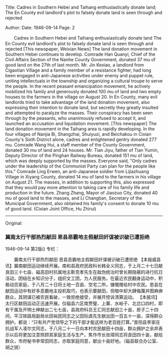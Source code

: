 Title: Cadres in Southern Hebei and Taihang enthusiastically donate land; The En County evil landlord's plot to falsely donate land is seen through and rejected

Author:
Date: 1946-09-14
Page: 2

　　Cadres in Southern Hebei and Taihang enthusiastically donate land
    The En County evil landlord's plot to falsely donate land is seen through and rejected
    [This newspaper, Weixian News] The land donation movement in Southern Hebei continues to develop. Comrade Han Quanyi, Chief of the Civil Affairs Section of the Nanhe County Government, donated 37 mu of good land on the 27th of last month. Mr. Jin Kexiao, a landlord from Cigaotian Village and a family member of a resistance fighter, had long been engaged in anti-Japanese activities under enemy and puppet rule, uniting intellectuals in the township and organizing a cultural troupe to serve the people. In the recent peasant emancipation movement, he actively mobilized his family and generously donated 100 mu of land and two empty houses to the farmers in the village on August 20. In En County, many evil landlords tried to take advantage of the land donation movement, also expressing their intention to donate land, but secretly they greatly insulted and attempted to paralyze the masses. Their conspiracy has been seen through by the peasants, who unanimously refused to accept it, and launched an accusation and liquidation movement.
    [This newspaper] The land donation movement in the Taihang area is rapidly developing. In the four villages of Nanjia Bi, Shangzhai, Shuiyuzi, and Beichakou in Cixian County's Sixth District alone, cadres and enlightened gentry donated 277 mu. Comrade Wang Hui, a staff member of the County Government, donated 30 mu of land and 24 houses. Mr. Tian Jiyu, father of Tian Yumin, Deputy Director of the Pinghan Railway Bureau, donated 151 mu of land, which was deeply supported by the masses. Everyone said, "Only cadres under the leadership of the Communist Party can plan for the people like this." Comrade Ling Erwen, an anti-Japanese soldier from Lijiazhuang Village in Xiyang County, donated 14 mu of land to the farmers in his village on August 21. The masses, in addition to supporting this, also expressed that they would pay more attention to taking care of his family life and production in the future. Zhang Zhang, Mayor of Jiaozuo City, donated 40 mu of good land to the masses, and Li Changtian, Secretary of the Municipal Government, also obtained his family's consent to donate 10 mu of good land. (Cixian Joint Office, Hu Zhirui)



<hr /> 

Original: 


### 冀南太行干部热烈献田  恩县恶霸地主假献田奸谋被识破已遭拒绝

1946-09-14
第2版()
专栏：

　　冀南太行干部热烈献田
    恩县恶霸地主假献田奸谋被识破已遭拒绝
    【本报威县讯】冀南献田运动继续开展。南和县政府民政科长韩全义同志，于上月二十七日献良田三十七亩、磁高田村抗属地主靳克孝先生在敌伪统治时曾长期隐蔽的进行抗日活动，团结在乡知识分子，组织文工团，为人民服务。在最近农民翻身运动中，积极动员家庭，于八月二十日将土地一百亩、空宅二所，慷慨赠给村中农民。恩县在献田运动中有好多恶霸地主投机取巧，也表示要献田，但暗中却大肆侮蔑并图麻痹群众，其阴谋已被农民看破，一致拒绝接受，并展开控诉清算运动。
    【本报讯】太行区献田运动正迅速开展。仅磁县六区南贾璧、上寨、水峪子、北岔口四村，即有干属及开明士绅献出二七七亩，县政府科员王汇同志献田三十亩，房子二十四间，平汉铁路局副局长田裕民同志之父田际虞先生献出田一百五十一亩，深得群众拥护。都说：“只有共产党领导之下的干部才能这样为老百姓打算。”昔阳县李家庄抗战军人凌尔文同志，于八月二十一日向本村农民献田十四亩，群众拥护之余并表示以后将更加注意照顾其家庭生活与生产。焦作市长张璋同志将良田四十亩，献给群众，市府秘书李常田同志，亦取家庭同意，献出十亩好地。（磁县联合办公室、胡之锐）
